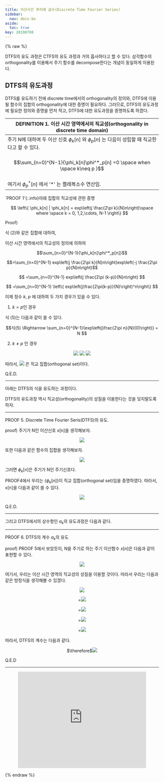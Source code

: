 ```yaml
---
title: 이산시간 푸리에 급수(Discrete Time Fourier Series)
sidebar:
  nav: docs-ko
aside:
  toc: true
key: 20190708
---
```

{% raw %}

DTFS의 유도 과정은 CTFS의 유도 과정과 거의 흡사하다고 할 수 있다. 삼각함수의 orthogonality를 이용해서 주기 함수를 decompose한다는 개념이 동일하게 이용된다.

## DTFS의 유도과정

 DTFS를 유도하기 전에 discrete time에서의 orthogonality의 정의와, DTFS에 이용될 함수의 집합의 orthogonality에 대한 증명이 필요하다. 그러므로, DTFS의 유도과정에 필요한 정의와 증명을 먼저 적고, DTFS에 대한 유도과정을 증명하도록 하겠다.

| DEFINITION 1. 이산 시간 영역에서의 직교성(orthogonality in discrete time domain) |
| --------- |
|    주기 N에 대하여 두 이산 신호 $\phi_k[n]$ 와 $\phi_p [n]$ 는 다음이 성립할 때 직교한다고 할 수 있다. <center> <br> $$\sum_{n=0}^{N-1}{\phi_k[n]\phi^*_p[n] =0 \space when \space k\neq p }$$ </center> <br>여기서 $\phi^*_p[n]$ 에서 '\*' 는 켤레복소수 연산임. |


`PROOF 1'{:.info}아래 집합의 직교성에 관한 증명

$$
\left\{
     \phi_k[n] | \phi_k[n] = exp\left(j \frac{2\pi k}{N}n\right)\space where \space k = 0, 1,2,\cdots, N-1
\right\}
$$

Proof)

식 (2)와 같은 집합에 대하여,

이산 시간 영역에서의 직교성의 정의에 의하여

$$\sum_{n=0}^{N-1}{\phi_k[n]\phi^*_p[n]}$$

$$=\sum_{n=0}^{N-1} exp\left(j \frac{2\pi k}{N}n\right)exp\left(-j \frac{2\pi p}{N}n\right)$$

$$
=\sum_{n=0}^{N-1} exp\left(j \frac{2\pi (k-p)}{N}n\right)
$$

$$
=\sum_{n=0}^{N-1} \left\{ exp\left(j\frac{2\pi(k-p)}{N}\right)^n\right\}
$$

이제 정수 $k$, $p$ 에 대하여 두 가지 경우가 있을 수 있다.

1) $k=p$인 경우

식 (5)는 다음과 같이 쓸 수 있다.

$$식(5) \Rightarrow
\sum_{n=0}^{N-1}{exp\left(j\frac{2\pi n}{N}(0)\right)} = N
$$

2) $k\neq p$ 인 경우

<center>

<img src="http://bit.ly/1OFpNnO">

<img src="http://bit.ly/1JXVJqR">

<img src="http://bit.ly/1OFgIeV">

</center>

따라서, <img src="http://bit.ly/1JXVvQB"> 은 직교 집합(orthogonal set)이다.

Q.E.D.

---

아래는 DTFS의 식을 유도하는 과정이다.

DTFS의 유도과정 역시 직교성(orthogonality)의 성질을 이용한다는 것을 잊지말도록 하자.


---

PROOF 5. Discrete Time Fourier Seris(DTFS)의 유도.

proof)
주기가 N인 이산신호 x[n]을 생각해보자.

<center><img src="http://bit.ly/1OFr0eU"></center>


또한 다음과 같은 함수의 집합을 생각해보자.

<center><img src="http://bit.ly/1JXUWpS"></center>


그러면 $\phi_k[n]$은 주기가 N인 주기신호다.

PROOF4에서 우리는 {$\phi_k[n]$}이 직교 집합(orthogonal set)임을 증명하였다. 따라서, x[n]을 다음과 같이 쓸 수 있다.

<center><img src="http://bit.ly/1OFr928"></center>

Q.E.D.



---

그리고 DTFS에서의 상수항인 $a_k$의 유도과정은 다음과 같다.

---
PROOF 6. DTFS의 계수 $a_k$의 유도


proof)
 PROOF 5에서 보았듯이, N을 주기로 하는 주기 이산함수 $x[n]$은 다음과 같이 표현할 수 있다.


<center><img src="http://bit.ly/1OFr928"></center>



여기서, 우리는 이산 시간 영역의 직교성의 성질을 이용할 것이다.
따라서 우리는 다음과 같은 방정식을 생각해볼 수 있겠다.


<center>
<img src="http://bit.ly/1JXWwbh">

$=$<img src="http://bit.ly/1JXWznD">

$=$<img src="http://bit.ly/1JXWBMg">

$=$<img src="http://bit.ly/1JXWEaR">

$=$<img src="http://bit.ly/1OFrIZI">
</center>


따라서, DTFS의 계수는 다음과 같다.

<center>$\therefore$<img src="http://bit.ly/1JXWJLH"></center>

Q.E.D


---


<center><iframe width="420" height="315" src="https://www.youtube.com/embed/TMhIzrqIxtE" frameborder="0" allowfullscreen></iframe></center>


{% endraw %}
